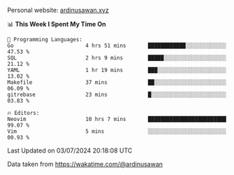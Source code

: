 Personal website: [ardinusawan.xyz](https://ardinusawan.xyz)

<!--START_SECTION:waka-->
📊 **This Week I Spent My Time On** 

```text
💬 Programming Languages: 
Go                       4 hrs 51 mins       ████████████░░░░░░░░░░░░░   47.53 % 
SQL                      2 hrs 9 mins        █████░░░░░░░░░░░░░░░░░░░░   21.12 % 
YAML                     1 hr 19 mins        ███░░░░░░░░░░░░░░░░░░░░░░   13.02 % 
Makefile                 37 mins             ██░░░░░░░░░░░░░░░░░░░░░░░   06.09 % 
gitrebase                23 mins             █░░░░░░░░░░░░░░░░░░░░░░░░   03.83 % 

🔥 Editors: 
Neovim                   10 hrs 7 mins       █████████████████████████   99.07 % 
Vim                      5 mins              ░░░░░░░░░░░░░░░░░░░░░░░░░   00.93 % 
```


 Last Updated on 03/07/2024 20:18:08 UTC
<!--END_SECTION:waka-->
Data taken from https://wakatime.com/@ardinusawan
